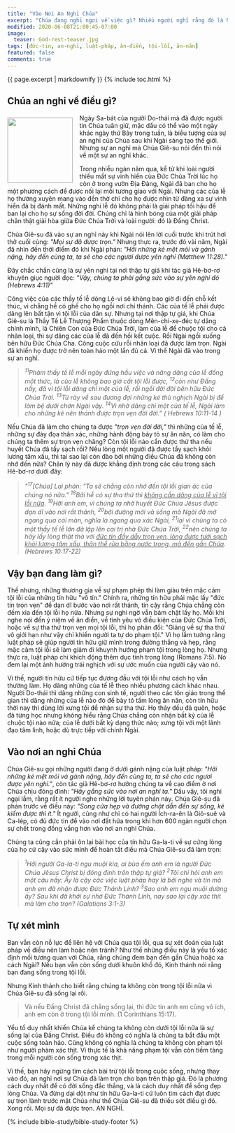 ```yaml
---
title: "Vào Nơi An Nghỉ Chúa"
excerpt: "Chúa đang nghỉ ngơi về việc gì? Nhiều người nghĩ rằng đó là Ngài nghỉ sau sáu ngày sáng tạo thế giới. Thật điều này không thể nào đúng vì Đức Chúa trời không hề mỏi mệt. Chúa làm điều gì cũng có mục đích. Mọi việc Ngài làm trước sự đến của Đấng Christ đều là hình bóng của những việc đến sau Ngài. Dầu Ngài khởi đầu với sự an nghỉ sau khi tạo nên loài người, Ngài vào sự an nghỉ cuối cùng sau khi ban sự cứu rỗi cho họ. Sự nghỉ này bắt đầu vào thời điểm Chúa Giê-su thốt lên lời cuối cùng trên cây thập tự: &#8220;Mọi sự đã được trọn.&#8221; Chính sự an nghỉ thứ nhì này là nơi Chúa muốn bạn vào với Ngài, nhưng trước hết, bạn phải hiểu đúng ý nghĩa của nó."
modified: 2020-06-08T21:00:45-07:00
image:
  teaser: God-rest-teaser.jpg
tags: [đức-tin, an-nghỉ, luật-pháp, ân-điển, tội-lỗi, ăn-năn]
featured: false
comments: true
---
```

{{ page.excerpt | markdownify }}
{% include toc.html %}
<!--a href="{{ site.url }}{% post_url articles-viet/2018-12-05-Awake-O-Sleeper-Viet %}"><em>(Bấm vào đây để đọc tiếng Việt)</em></a-->

## Chúa an nghỉ về điều gì?
<img alt src="{{ site.url }}/assets/images/God-rest-teaser.jpg" style="border: 1px solid #cccccc; margin: 7px 15px 0px 0px; max-width: 100%; height: 148px; padding: 0px; float: left;">

Ngày Sa-bát của người Do-thái mà đã được người tin Chúa tuân giữ, mặc dầu có thể vào một ngày khác ngày thứ Bảy trong tuần, là biểu tượng của sự an nghỉ của Chúa sau khi Ngài sáng tạo thế giới. Nhưng sự an nghỉ mà Chúa Giê-su nói đến thì nói về một sự an nghỉ khác.

Trong nhiều ngàn năm qua, kể từ khi loài người thiếu mất sự vinh hiển của Đức Chúa Trời lúc họ còn ở trong vườn Địa Đàng, Ngài đã ban cho họ một phương cách để được nối lại mối tương giao với Ngài. Nhưng các của lễ họ thường xuyên mang vào đền thờ chỉ cho họ được nhìn từ đàng xa sự vinh hiển đã bị đánh mất. Những nghi lễ đó không phải là giải pháp tối hậu để ban lại cho họ sự sống đời đời. Chúng chỉ là hình bóng của một giải pháp chân thật giải hòa giữa Đức Chúa Trời và loài người: đó là Đấng Christ.

Chúa Giê-su đã vào sự an nghỉ này khi Ngài nói lên lời cuối trước khi trút hơi thở cuối cùng: *"Mọi sự đã được trọn."* Nhưng thực ra, trước đó vài năm, Ngài đã nhìn đến thời điểm đó khi Ngài phán: *"Hỡi những kẻ mệt mỏi và gánh nặng, hãy đến cùng ta, ta sẽ cho các ngươi được yên nghỉ (Matthew 11:28)."*

Đây chắc chắn cũng là sự yên nghỉ tại nơi thập tự giá khi tác giả Hê-bơ-rơ khuyên giục người đọc: *"Vậy, chúng ta phải gắng sức vào sự yên nghỉ đó (Hebrews 4:11)"*

Công việc của các thầy tế lễ dòng Lê-vi sẽ không bao giờ đi đến chỗ kết thúc, vì chẳng hề có ghế cho họ ngồi nơi chí thánh. Các của tế lễ phải được dâng lên bất tận vì tội lỗi của dân sự. Nhưng tại nơi thập tự giá, khi Chúa Giê-su là Thầy Tế Lễ Thượng Phẩm thuộc dòng Mên-chi-xe-đéc tự dâng chính mình, là Chiên Con của Đức Chúa Trời, làm của lễ để chuộc tội cho cả nhân loại, thì sự dâng các của lễ đã đến hồi kết cuộc. Rồi Ngài ngồi xuống bên hữu Đức Chúa Cha. Công cuộc cứu rỗi nhân loại đã được làm trọn. Ngài đã khiến họ được trở nên toàn hảo một lần đủ cả. Vì thế Ngài đã vào trong sự an nghỉ.

> *<sup>11</sup>Phàm thầy tế lễ mỗi ngày đứng hầu việc và năng dâng của lễ đồng một thức, là của lễ không bao giờ cất tội lỗi được, <sup>12</sup>còn như Ðấng nầy, đã vì tội lỗi dâng chỉ một của lễ, rồi ngồi đời đời bên hữu Ðức Chúa Trời. <sup>13</sup>Từ rày về sau đương đợi những kẻ thù nghịch Ngài bị để làm bệ dưới chơn Ngài vậy. <sup>14</sup>Vì nhờ dâng chỉ một của tế lễ, Ngài làm cho những kẻ nên thánh được trọn vẹn đời đời.” ( Hebrews 10:11-14 )*

Nếu Chúa đã làm cho chúng ta được *"trọn vẹn đời đời,"* thì những của tế lễ, những sự đày đọa thân xác, những hành động bày tỏ sự ăn năn, có làm cho chúng ta thêm sự trọn vẹn chăng? Còn tội lỗi nào cần được thứ tha nếu huyết Chúa đã tẩy sạch rồi? Nếu lòng một người đã được tẩy sạch khỏi lương tâm xấu, thì tại sao lại còn đào bới những điều Chúa đã không còn nhớ đến nữa? Chân lý này đã được khẳng định trong các câu trong sách Hê-bơ-rơ dưới đây: 

> *"<sup>17</sup>[Chúa] Lại phán: "Ta sẽ chẳng còn nhớ đến tội lỗi gian ác của chúng nó nữa." <sup>18</sup>Bởi hễ có sự tha thứ thì <u>không cần dâng của lễ vì tội lỗi nữa</u>.  <sup>19</sup>Hỡi anh em, vì chúng ta nhờ huyết Ðức Chúa Jêsus được dạn dĩ vào nơi rất thánh, <sup>20</sup>bởi đường mới và sống mà Ngài đã mở ngang qua cái màn, nghĩa là ngang qua xác Ngài, <sup>21</sup>lại vì chúng ta có một thầy tế lễ lớn đã lập lên cai trị nhà Ðức Chúa Trời, <sup>22</sup>nên chúng ta hãy lấy lòng thật thà với <u>đức tin đầy dẫy trọn vẹn, lòng được tưới sạch khỏi lương tâm xấu, thân thể rửa bằng nước trong, mà đến gần Chúa</u>. (Hebrews 10:17-22)*

## Vậy bạn đang làm gì?

Thế nhưng, những thương gia về sự phạm phép thì làm giàu trên mặc cảm tội lỗi của những tín hữu "vô tín." Chính ra, những tín hữu phải mặc lấy "đức tin trọn vẹn" để dạn dĩ bước vào nơi rất thánh, tin cậy rằng Chúa chẳng còn đếm xỉa đến tội lỗi họ nữa. Nhưng sự nghi ngờ vẫn bám chặt lấy họ. Mỗi khi nghe nói đến ý niệm về ân điển, về tình yêu vô điều kiện của Đức Chúa Trời, hoặc về sự tha thứ trọn vẹn mọi tội lỗi, thì họ phản đối: "Giảng về sự tha thứ vô giới hạn như vậy chỉ khiến người ta tự do phạm tội." Vì họ lầm tưởng rằng luật pháp sẽ giúp người tín hữu giữ mình trong đường thẳng và hẹp, rằng mặc cảm tội lỗi sẽ làm giảm đi khuynh hướng phạm tội trong lòng họ. Nhưng thực ra, luật pháp chỉ khích động thêm dục tính trong lòng (Romans 7:5). Nó đem lại một ảnh hưởng trái nghịch với sự ước muốn của người cậy vào nó.

Vì thế, người tín hữu cứ tiếp tục đương đầu với tội lỗi như cách họ vẫn thường làm. Họ dâng những của tế lễ theo nhiều phương cách khác nhau. Người Do-thái thì dâng những con sinh tế, người theo các tôn giáo trong thế gian thì dâng những của lễ nào đó để bày tỏ tấm lòng ăn năn, còn tín hữu thời nay thì dùng lời xưng tội để nhận sự tha thứ. Họ thảy đều đã quên, hoặc đã từng học nhưng không hiểu rằng Chúa chẳng còn nhận bất kỳ của lễ chuộc tội nào nữa; của lễ dưới bất kỳ dạng thức nào; xưng tội với một lãnh đạo tâm linh, hoặc dù trực tiếp với chính Ngài.

## Vào nơi an nghỉ Chúa

Chúa Giê-su gọi những người đang ở dưới gánh nặng của luật pháp: *"Hỡi những kẻ mệt mỏi và gánh nặng, hãy đến cùng ta, ta sẽ cho các ngươi được yên nghỉ."*, còn tác giả Hê-bơ-rơ hướng chúng ta về cao điểm ở nơi Chúa chịu đóng đinh: *"Hãy gắng sức vào nơi an nghỉ ta."* Dầu vậy, tôi nghi ngại lắm, rằng rất ít người nghe những lời tuyên phán này. Chúa Giê-su đã phán trước về điều này: *"Song cửa hẹp và đường chật dẫn đến sự sống, kẻ kiếm được thì ít."*  Ít người, cũng như chỉ có hai người Ích-ra-ên là Giô-suê và Ca-lép, có đủ đức tin để vào nơi đất hứa trong khi hơn 600 ngàn người chọn sự chết trong đồng vắng hơn vào nơi an nghỉ Chúa.

Chúng ta cũng cần phải ôn lại bài học của tín hữu Ga-la-ti về sự cứng lòng của họ cứ cậy vào sức mình để hoàn tất điều mà Chúa Giê-su đã làm trọn:

> *<sup>1</sup>Hỡi người Ga-la-ti ngu muội kia, ai bùa ếm anh em là người Ðức Chúa Jêsus Christ bị đóng đinh trên thập tự giá?  <sup>2</sup>Tôi chỉ hỏi anh em một câu nầy: Ấy là cậy các việc luật pháp hay là bởi nghe và tin mà anh em đã nhận được Ðức Thánh Linh?  <sup>3</sup>Sao anh em ngu muội dường ấy? Sau khi đã khởi sự nhờ Ðức Thánh Linh, nay sao lại cậy xác thịt mà làm cho trọn? (Galatians 3:1-3)*

## Tự xét mình

Bạn vẫn còn nỗ lực để liên hệ với Chúa qua tội lỗi, qua sự xét đoán của luật pháp về điều nên làm hoặc nên tránh? Như thể những điều này là yếu tố xác định mối tương quan với Chúa, rằng chúng đem bạn đến gần Chúa hoặc xa cách Ngài? Nếu bạn vẫn còn sống dưới khuôn khổ đó, Kinh thánh nói rằng bạn đang sống trong tội lỗi.

Nhưng Kinh thánh cho biết rằng chúng ta không còn trong tội lỗi nữa vì Chúa Giê-su đã sống lại rồi.

> Và nếu Ðấng Christ đã chẳng sống lại, thì đức tin anh em cũng vô ích, anh em còn ở trong tội lỗi mình. (1 Corinthians 15:17).

Yếu tố duy nhất khiến Chúa kể chúng ta không còn dưới tội lỗi nữa là sự sống lại của Đấng Christ. Điều đó không có nghĩa là chúng ta bắt đầu một cuộc sống toàn hảo. Cũng không có nghĩa là chúng ta không còn phạm tội như người phàm xác thịt. Vì thực tế là khả năng phạm tội vẫn còn tiềm tàng trong mỗi người còn sống trong xác thịt.

Vì thế, bạn hãy ngừng tìm cách bài trừ tội lỗi trong cuộc sống, nhưng thay vào đó, an nghỉ nơi sự Chúa đã làm trọn cho bạn trên thập giá. Đó là phương cách duy nhất để có đời sống đắc thắng, và là cách duy nhất để sống đẹp lòng Chúa. Và đừng dại dột như tín hữu Ga-la-ti cứ luôn tìm cách đạt được sự trọn lành trước mặt Chúa như thể Chúa Giê-su đã thiếu sót điều gì đó. Xong rồi. Mọi sự đã được trọn. AN NGHỈ.

{% include bible-study/bible-study-footer %}

